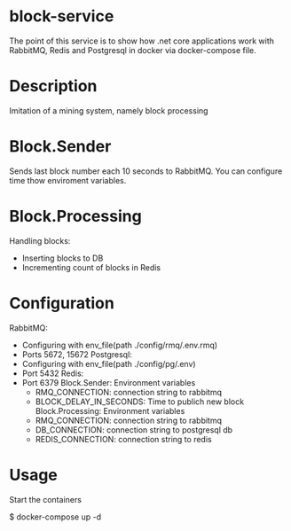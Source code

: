 # block-service

The point of this service is to show how .net core applications work with RabbitMQ, Redis and Postgresql in docker via docker-compose file.

# Description
Imitation of a mining system, namely block processing

# Block.Sender 
Sends last block number each 10 seconds to RabbitMQ. You can configure time thow enviroment variables.

# Block.Processing
Handling blocks:
  - Inserting blocks to DB
  - Incrementing count of blocks in Redis

# Configuration
  RabbitMQ:
  - Configuring with env_file(path ./config/rmq/.env.rmq)
  - Ports 5672, 15672
  Postgresql:
  - Configuring with env_file(path ./config/pg/.env)
  - Port 5432
  Redis:
  - Port 6379
  Block.Sender:
    Environment variables 
     - RMQ_CONNECTION: connection string to rabbitmq
     - BLOCK_DELAY_IN_SECONDS: Time to publich new block
  Block.Processing:
    Environment variables 
     - RMQ_CONNECTION: connection string to rabbitmq
     - DB_CONNECTION: connection string to postgresql db
     - REDIS_CONNECTION: connection string to redis
# Usage

Start the containers

$ docker-compose up -d

